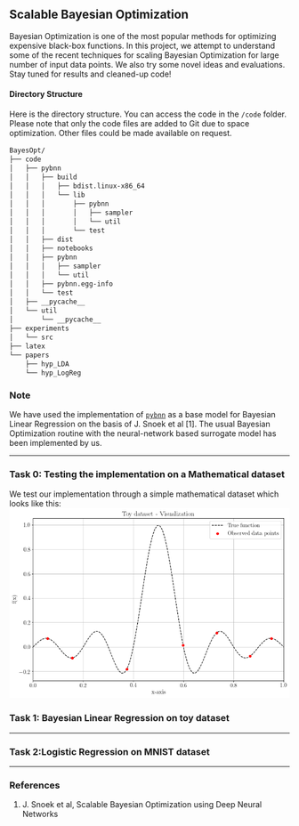 ## Scalable Bayesian Optimization

Bayesian Optimization is one of the most popular methods for optimizing expensive black-box functions. In this project, we attempt to understand some of the recent techniques for scaling Bayesian Optimization for large number of input data points. We also try some novel ideas and evaluations. Stay tuned for results and cleaned-up code!

#### Directory Structure

Here is the directory structure. You can access the code in the `/code` folder. Please note that only the code files are added to Git due to space optimization. Other files could be made available on request.

```
BayesOpt/
├── code
│   ├── pybnn
│   │   ├── build
│   │   │   ├── bdist.linux-x86_64
│   │   │   └── lib
│   │   │       ├── pybnn
│   │   │       │   ├── sampler
│   │   │       │   └── util
│   │   │       └── test
│   │   ├── dist
│   │   ├── notebooks
│   │   ├── pybnn
│   │   │   ├── sampler
│   │   │   └── util
│   │   ├── pybnn.egg-info
│   │   └── test
│   ├── __pycache__
│   └── util
│       └── __pycache__
├── experiments
│   └── src
├── latex
└── papers
    ├── hyp_LDA
    └── hyp_LogReg

```

### Note

We have used the implementation of [`pybnn`](https://github.com/automl/pybnn) as a base model for Bayesian Linear Regression on the basis of J. Snoek et al [1]. The usual Bayesian Optimization routine with the neural-network based surrogate model has been implemented by us.

---
### Task 0: Testing the implementation on a Mathematical dataset

We test our implementation through a simple mathematical dataset which looks like this:
![alt text](https://github.com/bpiyush/BayesOpt/raw/master/plots/toy-dataset.png "Mathematical Dataset")

### Task 1: Bayesian Linear Regression on toy dataset

---

### Task 2:Logistic Regression on MNIST dataset
---




### References
1. J. Snoek et al, Scalable Bayesian Optimization using Deep Neural Networks